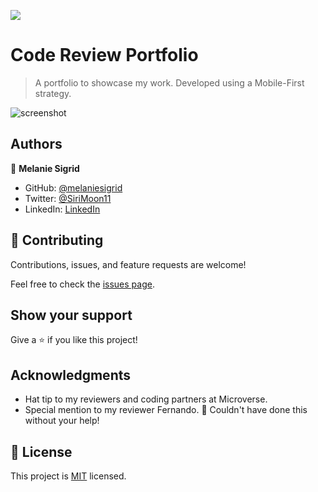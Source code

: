 ![](https://img.shields.io/badge/Microverse-blueviolet)

# Code Review Portfolio

> A portfolio to showcase my work. Developed using a Mobile-First strategy.


![screenshot](images/screenshot.png)

## Authors

👤 **Melanie Sigrid**

- GitHub: [@melaniesigrid](https://github.com/melaniesigrid)
- Twitter: [@SiriMoon11](https://twitter.com/SiriMoon11)
- LinkedIn: [LinkedIn](https://www.linkedin.com/in/melaniesigrid/)

## 🤝 Contributing

Contributions, issues, and feature requests are welcome!

Feel free to check the [issues page](../../issues/).

## Show your support

Give a ⭐️ if you like this project!

## Acknowledgments

- Hat tip to my reviewers and coding partners at Microverse.
- Special mention to my reviewer Fernando. 💫 Couldn't have done this without your help!

## 📝 License

This project is [MIT](./MIT.md) licensed.